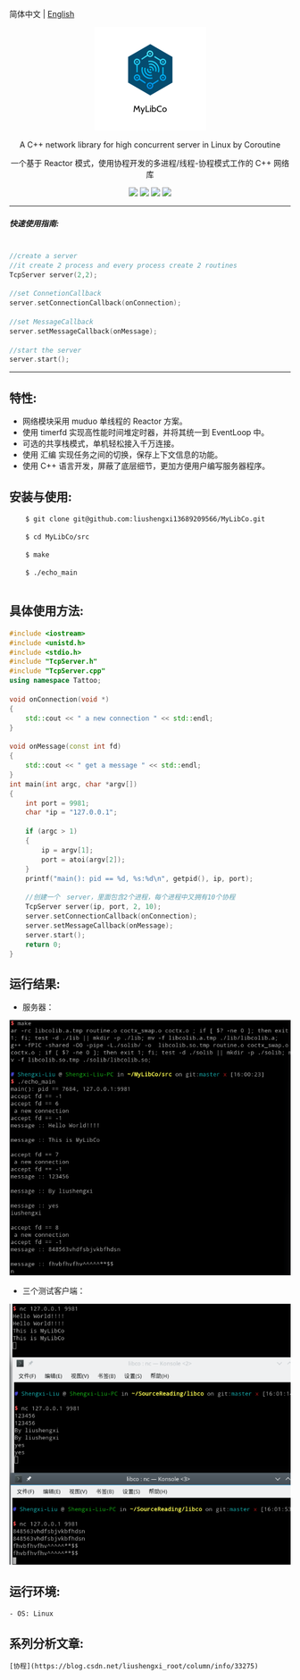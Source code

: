 
简体中文 | [English](./README.zh-English.md) 


<div align="center">

![](https://github.com/liushengxi13689209566/MyLibCo/blob/master/image/LOGO.png)


A C++ network library for high concurrent server in Linux  by Coroutine

一个基于 Reactor 模式，使用协程开发的多进程/线程-协程模式工作的 C++ 网络库

![](https://img.shields.io/badge/release-v1.0-blue.svg)
![](https://img.shields.io/badge/build-passing-green.svg)
![](https://img.shields.io/badge/dependencies-up%20to%20date-green.svg)
![](https://img.shields.io/badge/license-MIT-blue.svg)

</div>

-----

##### 快速使用指南:

```cpp

//create a server 
//it create 2 process and every process create 2 routines
TcpServer server(2,2);

//set ConnetionCallback
server.setConnectionCallback(onConnection);

//set MessageCallback
server.setMessageCallback(onMessage);

//start the server
server.start();

```

-----

## 特性:

- 网络模块采用 muduo 单线程的 Reactor 方案。
- 使用 timerfd 实现高性能时间堆定时器，并将其统一到 EventLoop 中。
- 可选的共享栈模式，单机轻松接入千万连接。
- 使用 汇编 实现任务之间的切换，保存上下文信息的功能。
- 使用 C++ 语言开发，屏蔽了底层细节，更加方便用户编写服务器程序。

## 安装与使用:

```
    $ git clone git@github.com:liushengxi13689209566/MyLibCo.git 

    $ cd MyLibCo/src

    $ make 

    $ ./echo_main 
    
```

## 具体使用方法:

```cpp
#include <iostream>
#include <unistd.h>
#include <stdio.h>
#include "TcpServer.h"
#include "TcpServer.cpp"
using namespace Tattoo;

void onConnection(void *)
{
    std::cout << " a new connection " << std::endl;
}

void onMessage(const int fd)
{
    std::cout << " get a message " << std::endl;
}
int main(int argc, char *argv[])
{
    int port = 9981;
    char *ip = "127.0.0.1";

    if (argc > 1)
    {
        ip = argv[1];
        port = atoi(argv[2]);
    }
    printf("main(): pid == %d, %s:%d\n", getpid(), ip, port);

    //创建一个　server，里面包含2个进程，每个进程中又拥有10个协程
    TcpServer server(ip, port, 2, 10);
    server.setConnectionCallback(onConnection);
    server.setMessageCallback(onMessage);
    server.start();
    return 0;
}

```
## 运行结果:

- 服务器：

![](https://github.com/liushengxi13689209566/MyLibCo/blob/master/image/testServer.png)

- 三个测试客户端：

![](https://github.com/liushengxi13689209566/MyLibCo/blob/master/image/testClient.png)



## 运行环境:
    - OS: Linux

## 系列分析文章:
    [协程](https://blog.csdn.net/liushengxi_root/column/info/33275)